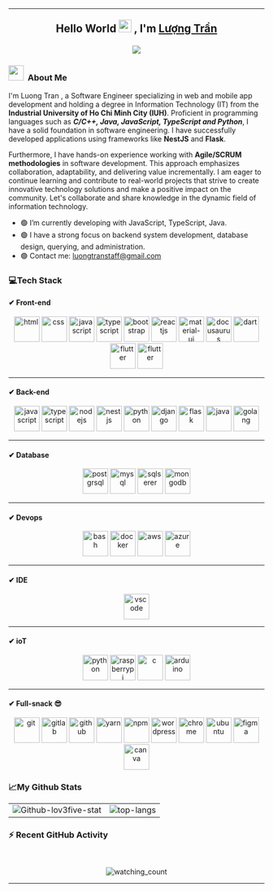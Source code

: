 <!--
  _    _                _           
 | |  | |              | |          
 | |__| | ___  __ _  __| | ___ _ __ 
 |  __  |/ _ \/ _` |/ _` |/ _ \ '__|
 | |  | |  __/ (_| | (_| |  __/ |   
 |_|  |_|\___|\__,_|\__,_|\___|_|  
 -->
## <hr><p align="center"> Hello World <img src="https://media.giphy.com/media/hvRJCLFzcasrR4ia7z/giphy.gif" width="25px"> , I'm <a href="https://github.com/lov3five/">Lượng Trần</a></p>

<div align="center">
  <a href="https://instagram/nakervn"><img src="https://readme-typing-svg.herokuapp.com?font=Fira+Code&weight=600&pause=1000&color=00FFFF&background=B62BFF00&center=true&vCenter=true&width=475&lines=%3C%2F%3E+Hi%2C+welcome+to+L-3012's+github+%7B.%7D;Let's+explore+my+code+space!!!;..."></a>
</div>

<!--
  ____                              
 |  _ \                             
 | |_) | __ _ _ __  _ __   ___ _ __ 
 |  _ < / _` | '_ \| '_ \ / _ \ '__|
 | |_) | (_| | | | | | | |  __/ |   
 |____/ \__,_|_| |_|_| |_|\___|_|  
-->
<div align="center"><img  src="https://media3.giphy.com/media/ko7twHhomhk8E/giphy.gif?cid=ecf05e47un05o9r7yv9s45tpjrs4tse63li6fswn9bgnlhco&rid=giphy.gif&ct=g" alt=""></div>

<!--
           _                 _                    
     /\   | |               | |                   
    /  \  | |__   ___  _   _| |_   _ __ ___   ___ 
   / /\ \ | '_ \ / _ \| | | | __| | '_ ` _ \ / _ \
  / ____ \| |_) | (_) | |_| | |_  | | | | | |  __/
 /_/    \_\_.__/ \___/ \__,_|\__| |_| |_| |_|\___|
-->  
### <img src="https://media.giphy.com/media/ObNTw8Uzwy6KQ/giphy.gif" width="30px">&nbsp; About Me 
I'm Luong Tran , a Software Engineer specializing in web and mobile app development and holding a degree in Information Technology (IT) from the **Industrial University of Ho Chi Minh City (IUH)**. Proficient in programming languages such as ***C/C++, Java, JavaScript, TypeScript and Python***, I have a solid foundation in software engineering. I have successfully developed applications using frameworks like **NestJS** and **Flask**.

Furthermore, I have hands-on experience working with **Agile/SCRUM methodologies** in software development. This approach emphasizes collaboration, adaptability, and delivering value incrementally. I am eager to continue learning and contribute to real-world projects that strive to create innovative technology solutions and make a positive impact on the community. Let's collaborate and share knowledge in the dynamic field of information technology.

- 🟢 I’m currently developing with JavaScript, TypeScript, Java.
- 🟢 I have a strong focus on backend system development, database design, querying, and administration.
- 🟢 Contact me: <a href="luongtranstaff@gmail.com">luongtranstaff@gmail.com</a>

<!--
  _______        _      _____ _             _    
 |__   __|      | |    / ____| |           | |   
    | | ___  ___| |__ | (___ | |_ __ _  ___| | __
    | |/ _ \/ __| '_ \ \___ \| __/ _` |/ __| |/ /
    | |  __/ (__| | | |____) | || (_| | (__|   < 
    |_|\___|\___|_| |_|_____/ \__\__,_|\___|_|\_\
-->
### 💻Tech Stack 
#### ✔ Front-end
<p align="center">
  <img src="https://github.com/lov3five/devicon/blob/master/icons/html5/html5-plain.svg" alt="html" width="50" height="50"/>
  <img src="https://github.com/lov3five/devicon/blob/master/icons/css3/css3-plain.svg" alt="css" width="50" height="50"/>
  <img src="https://github.com/lov3five/devicon/blob/master/icons/javascript/javascript-plain.svg" alt="javascript" width="50" height="50"/>
  <img src="https://github.com/lov3five/devicon/blob/master/icons/typescript/typescript-plain.svg" alt="typescript" width="50" height="50"/>
  <img src="https://github.com/lov3five/devicon/blob/master/icons/bootstrap/bootstrap-plain.svg" alt="bootstrap" width="50" height="50"/>
  <img src="https://github.com/lov3five/devicon/blob/master/icons/react/react-original.svg" alt="reactjs" width="50" height="50"/>
  <img src="https://github.com/lov3five/devicon/blob/master/icons/materialui/materialui-original.svg" alt="material-ui" width="50" height="50"/>
  <img src="https://docusaurus.io/img/docusaurus.svg" alt="docusaurus" width="50" height="50"/>
  <img src="https://github.com/lov3five/devicon/blob/master/icons/dart/dart-original.svg" alt="dart" width="50" height="50"/>
  <img src="https://github.com/lov3five/devicon/blob/master/icons/flutter/flutter-original.svg" alt="flutter" width="50" height="50"/>
  <img src="https://github.com/lov3five/devicon/blob/master/icons/hugo/hugo-original.svg" alt="flutter" width="50" height="50"/>
</p>
<hr>

#### ✔ Back-end
<p align="center">
  <img src="https://github.com/lov3five/devicon/blob/master/icons/javascript/javascript-plain.svg" alt="javascript" width="50" height="50"/>
  <img src="https://github.com/lov3five/devicon/blob/master/icons/typescript/typescript-plain.svg" alt="typescript" width="50" height="50"/>
  <img src="https://github.com/lov3five/devicon/blob/master/icons/nodejs/nodejs-plain.svg" alt="nodejs" width="50" height="50"/>
  <img src="https://github.com/lov3five/devicon/blob/master/icons/nestjs/nestjs-plain.svg" alt="nestjs" width="50" height="50"/>
  <img src="https://github.com/lov3five/devicon/blob/master/icons/python/python-original.svg" alt="python" width="50" height="50"/>
  <img src="https://github.com/lov3five/devicon/blob/master/icons/django/django-plain-wordmark.svg" alt="django" width="50" height="50"/>
  <img src="https://github.com/lov3five/devicon/blob/master/icons/flask/flask-original-wordmark.svg" alt="flask" width="50" height="50"/>
  <img src="https://github.com/lov3five/devicon/blob/master/icons/java/java-plain.svg" alt="java" width="50" height="50"/>
  <img src="https://github.com/lov3five/devicon/blob/master/icons/go/go-original-wordmark.svg" alt="golang" width="50" height="50"/>
</p>
<hr>

#### ✔ Database
<p align="center">
  <img src="https://github.com/lov3five/devicon/blob/master/icons/postgresql/postgresql-original-wordmark.svg" alt="postgrsql" width="50" height="50"/>
  <img src="https://github.com/lov3five/devicon/blob/master/icons/mysql/mysql-original-wordmark.svg" alt="mysql" width="50" height="50"/>
  <img src="https://github.com/lov3five/devicon/blob/master/icons/microsoftsqlserver/microsoftsqlserver-plain-wordmark.svg" alt="sqlserer" width="50" height="50" />
  <img src="https://github.com/lov3five/devicon/blob/master/icons/mongodb/mongodb-original.svg" alt="mongodb" width="50" height="50"/>
</p>
<hr>

#### ✔ Devops
<p align="center">
  <img src="https://github.com/lov3five/devicon/blob/master/icons/bash/bash-plain.svg" alt="bash" width="50" height="50"/>
  <img src="https://github.com/lov3five/devicon/blob/master/icons/docker/docker-plain.svg" alt="docker" width="50" height="50"/>
  <img src="https://github.com/lov3five/devicon/blob/master/icons/amazonwebservices/amazonwebservices-original-wordmark.svg" alt="aws" width="50" height="50"/>
  <img src="https://github.com/lov3five/devicon/blob/master/icons/azure/azure-original.svg" alt="azure" width="50" height="50"/>
</p>
<hr>

#### ✔ IDE
<p align="center">
    <img src="https://github.com/lov3five/devicon/blob/master/icons/vscode/vscode-original.svg" alt="vscode" width="50" height="50"/>
</p>
<hr>

#### ✔ ioT
<p align="center">
  <img src="https://github.com/lov3five/devicon/blob/master/icons/python/python-original.svg" alt="python" width="50" height="50"/>
  <img src="https://github.com/lov3five/devicon/blob/master/icons/raspberrypi/raspberrypi-original.svg" alt="raspberrypi" width="50" height="50"/>
  <img src="https://github.com/lov3five/devicon/blob/master/icons/c/c-plain.svg" alt="c" width="50" height="50"/>
  <img src="https://github.com/lov3five/devicon/blob/master/icons/arduino/arduino-original.svg" alt="arduino" width="50" height="50"/>
</p>
<hr>

#### ✔ Full-snack 😎
<p align="center">
  <img src="https://github.com/lov3five/devicon/blob/master/icons/git/git-plain.svg" alt="git" width="50" height="50"/>
  <img src="https://github.com/lov3five/devicon/blob/master/icons/gitlab/gitlab-original-wordmark.svg" alt="gitlab" width="50" height="50"/>
  <img src="https://github.com/lov3five/devicon/blob/master/icons/github/github-original.svg" alt="github" width="50" height="50"/>
  <img src="https://github.com/lov3five/devicon/blob/master/icons/yarn/yarn-original-wordmark.svg" alt="yarn" width="50" height="50"/>
  <img src="https://github.com/lov3five/devicon/blob/master/icons/npm/npm-original-wordmark.svg" alt="npm" width="50" height="50"/>
  <img src="https://github.com/lov3five/devicon/blob/master/icons/wordpress/wordpress-original.svg" alt="wordpress" width="50" height="50"/>
  <img src="https://github.com/lov3five/devicon/blob/master/icons/chrome/chrome-original.svg" alt="chrome" width="50" height="50"/>
  <img src="https://github.com/lov3five/devicon/blob/master/icons/ubuntu/ubuntu-plain.svg" alt="ubuntu" width="50" height="50"/>
  <img src="https://github.com/lov3five/devicon/blob/master/icons/figma/figma-original.svg" alt="figma" width="50" height="50"/>
  <img src="https://github.com/lov3five/devicon/blob/master/icons/canva/canva-original.svg" alt="canva" width="50" height="50"/>
</p>

<!--

  __  __          _____ _ _   _           _        _____ _        _       
 |  \/  |        / ____(_) | | |         | |      / ____| |      | |      
 | \  / |_   _  | |  __ _| |_| |__  _   _| |__   | (___ | |_ __ _| |_ ___ 
 | |\/| | | | | | | |_ | | __| '_ \| | | | '_ \   \___ \| __/ _` | __/ __|
 | |  | | |_| | | |__| | | |_| | | | |_| | |_) |  ____) | || (_| | |_\__ \
 |_|  |_|\__, |  \_____|_|\__|_| |_|\__,_|_.__/  |_____/ \__\__,_|\__|___/
          __/ |                                                           
         |___/                                                            
-->
### 📈My Github Stats
<div align="center">
  <table>
    <tr>
      <td><img src="https://github-readme-stats.vercel.app/api?username=lov3five&theme=algolia&show_icons=true" alt="Github-lov3five-stat" /></td>
      <td><img src="https://github-readme-stats.vercel.app/api/top-langs?username=lov3five&layout=compact&theme=algolia" alt="top-langs" /></td>
    </tr>
  </table>
</div>

<!-- <p align="center">
  <img src="https://github-readme-stats.vercel.app/api?username=lov3five&theme=algolia&show_icons=true" alt="Github-lov3five-stat" />  
  <br />
  <br />
  <img src="https://github-readme-stats.vercel.app/api/top-langs?username=lov3five&layout=compact&theme=algolia" alt="top-langs" />
</p> -->

<!--

  _____                     _      _____ _ _   _           _                    _   _       _ _         
 |  __ \                   | |    / ____(_) | | |         | |         /\       | | (_)     (_) |        
 | |__) |___  ___ ___ _ __ | |_  | |  __ _| |_| |__  _   _| |__      /  \   ___| |_ ___   ___| |_ _   _ 
 |  _  // _ \/ __/ _ \ '_ \| __| | | |_ | | __| '_ \| | | | '_ \    / /\ \ / __| __| \ \ / / | __| | | |
 | | \ \  __/ (_|  __/ | | | |_  | |__| | | |_| | | | |_| | |_) |  / ____ \ (__| |_| |\ V /| | |_| |_| |
 |_|  \_\___|\___\___|_| |_|\__|  \_____|_|\__|_| |_|\__,_|_.__/  /_/    \_\___|\__|_| \_/ |_|\__|\__, |
                                                                                                   __/ |
                                                                                                  |___/ 
-->
### ⚡ Recent GitHub Activity</b>
<p align="center">
 
  <br />
</p>

  <p align="center"> 
<img src="https://komarev.com/ghpvc/?username=lov3five&color=brightgreen" alt="watching_count" />
 </p>
 <hr>
